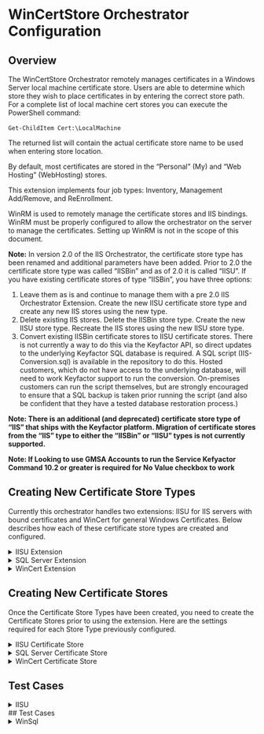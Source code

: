 # WinCertStore Orchestrator Configuration
## Overview

The WinCertStore Orchestrator remotely manages certificates in a Windows Server local machine certificate store.  Users are able to determine which store they wish to place certificates in by entering the correct store path.  For a complete list of local machine cert stores you can execute the PowerShell command:

	Get-ChildItem Cert:\LocalMachine

The returned list will contain the actual certificate store name to be used when entering store location.

By default, most certificates are stored in the “Personal” (My) and “Web Hosting” (WebHosting) stores.

This extension implements four job types:  Inventory, Management Add/Remove, and ReEnrollment.

WinRM is used to remotely manage the certificate stores and IIS bindings.  WinRM must be properly configured to allow the orchestrator on the server to manage the certificates.  Setting up WinRM is not in the scope of this document.

**Note:**
In version 2.0 of the IIS Orchestrator, the certificate store type has been renamed and additional parameters have been added. Prior to 2.0 the certificate store type was called “IISBin” and as of 2.0 it is called “IISU”. If you have existing certificate stores of type “IISBin”, you have three options:
1. Leave them as is and continue to manage them with a pre 2.0 IIS Orchestrator Extension. Create the new IISU certificate store type and create any new IIS stores using the new type.
1. Delete existing IIS stores. Delete the IISBin store type. Create the new IISU store type. Recreate the IIS stores using the new IISU store type.
1. Convert existing IISBin certificate stores to IISU certificate stores. There is not currently a way to do this via the Keyfactor API, so direct updates to the underlying Keyfactor SQL database is required. A SQL script (IIS-Conversion.sql) is available in the repository to do this. Hosted customers, which do not have access to the underlying database, will need to work Keyfactor support to run the conversion. On-premises customers can run the script themselves, but are strongly encouraged to ensure that a SQL backup is taken prior running the script (and also be confident that they have a tested database restoration process.)

**Note: There is an additional (and deprecated) certificate store type of “IIS” that ships with the Keyfactor platform. Migration of certificate stores from the “IIS” type to either the “IISBin” or “IISU” types is not currently supported.**

**Note: If Looking to use GMSA Accounts to run the Service Kefyactor Command 10.2 or greater is required for No Value checkbox to work**

## Creating New Certificate Store Types
Currently this orchestrator handles two extensions: IISU for IIS servers with bound certificates and WinCert for general Windows Certificates.
Below describes how each of these certificate store types are created and configured.
<details>
	<summary>IISU Extension</summary>

**In Keyfactor Command create a new Certificate Store Type as specified below:**

**Basic Settings:**

CONFIG ELEMENT | VALUE | DESCRIPTION
--|--|--
Name | IIS Bound Certificate | Display name for the store type (may be customized)
Short Name| IISU | Short display name for the store type
Custom Capability | IISU | Store type name orchestrator will register with. Check the box to allow entry of value
Supported Job Types | Inventory, Add, Remove, Reenrollment | Job types the extension supports
Needs Server | Checked | Determines if a target server name is required when creating store
Blueprint Allowed | Unchecked | Determines if store type may be included in an Orchestrator blueprint
Uses PowerShell | Unchecked | Determines if underlying implementation is PowerShell
Requires Store Password	| Unchecked | Determines if a store password is required when configuring an individual store.
Supports Entry Password	| Unchecked | Determines if an individual entry within a store can have a password.

![](images/IISUCertStoreBasic.png)

**Advanced Settings:**

CONFIG ELEMENT | VALUE | DESCRIPTION
--|--|--
Store Path Type	| Multiple Choice | Determines what restrictions are applied to the store path field when configuring a new store.
Store Path Value | My,WebHosting | Comma separated list of options configure multiple choice. This, combined with the hostname, will determine the location used for the certificate store management and inventory.
Supports Custom Alias | Forbidden | Determines if an individual entry within a store can have a custom Alias.
Private Keys | Required | This determines if Keyfactor can send the private key associated with a certificate to the store. Required because IIS certificates without private keys would be useless.
PFX Password Style | Default or Custom | "Default" - PFX password is randomly generated, "Custom" - PFX password may be specified when the enrollment job is created (Requires the *Allow Custom Password* application setting to be enabled.)

![](images/IISUCertStoreAdv.png)

**Custom Fields:**

Custom fields operate at the certificate store level and are used to control how the orchestrator connects to the remote
target server containing the certificate store to be managed

Name|Display Name|Type|Default Value / Options|Required|Description
---|---|---|---|---|---
WinRm Protocol|WinRm Protocol|Multiple Choice| https,http |Yes|Protocol that target server WinRM listener is using
WinRm Port|WinRm Port|String|5986|Yes| Port that target server WinRM listener is using. Typically 5985 for HTTP and 5986 for HTTPS
spnwithport|SPN With Port|Bool|false|No|Internally set the -IncludePortInSPN option when creating the remote PowerShell connection. Needed for some Kerberos configurations.
ServerUsername|Server Username|Secret||No|The username to log into the target server (This field is automatically created).   Check the No Value Checkbox when using GMSA Accounts.
ServerPassword|Server Password|Secret||No|The password that matches the username to log into the target server (This field is automatically created).  Check the No Value Checkbox when using GMSA Accounts.
ServerUseSsl|Use SSL|Bool|true|Yes|Determine whether the server uses SSL or not (This field is automatically created)

*Note that some of the Names in the first column above have spaces and some do not, it is important to configure the Name field exactly as above.*


![](images/IISUCustomFields.png)

**Entry Parameters:**

Entry parameters are inventoried and maintained for each entry within a certificate store.
They are typically used to support binding of a certificate to a resource.

Name|Display Name| Type|Default Value|Required When|Description
---|---|---|---|---|---
SiteName | IIS Site Name|String|Default Web Site|Adding, Removing, Reenrolling | IIS web site to bind certificate to
IPAddress | IP Address | String | * | Adding, Removing, Reenrolling | IP address to bind certificate to (use '*' for all IP addresses)
Port | Port | String | 443 || Adding, Removing, Reenrolling|IP port for bind certificate to
HostName | Host Name | String |||| Host name (host header) to bind certificate to, leave blank for all host names
SniFlag | SNI Support | Multiple Choice | 0 - No SNI||Type of SNI for binding<br>(Multiple choice configuration should be entered as "0 - No SNI,1 - SNI Enabled,2 - Non SNI Binding,3 - SNI Binding")
Protocol | Protocol | Multiple Choice | https| Adding, Removing, Reenrolling|Protocol to bind to (always "https").<br>(Multiple choice configuration should be "https") 
ProviderName | Crypto Provider Name | String ||| Name of the Windows cryptographic provider to use during reenrollment jobs when generating and storing the private keys. If not specified, defaults to 'Microsoft Strong Cryptographic Provider'. This value would typically be specified when leveraging a Hardware Security Module (HSM). The specified cryptographic provider must be available on the target server being managed. The list of installed cryptographic providers can be obtained by running 'certutil -csplist' on the target Server.
SAN | SAN | String || Reenrolling | Specifies Subject Alternative Name (SAN) to be used when performing reenrollment jobs. Certificate templates generally require a SAN that matches the subject of the certificate (per RFC 2818). Format is a list of <san_type>=<san_value> entries separated by ampersands. Examples: 'dns=www.mysite.com' for a single SAN or 'dns=www.mysite.com&dns=www.mysite2.com' for multiple SANs. Can be made optional if RFC 2818 is disabled on the CA.

None of the above entry parameters have the "Depends On" field set.

![](images/IISUEntryParams.png)

Click Save to save the Certificate Store Type.

</details>
<details>
	<summary>SQL Server Extension</summary>

**In Keyfactor Command create a new Certificate Store Type as specified below:**

**Basic Settings:**

CONFIG ELEMENT | VALUE | DESCRIPTION
--|--|--
Name | WinSql | Display name for the store type (may be customized)
Short Name| WinSql | Short display name for the store type
Custom Capability | Leave Unchecked | Store type name orchestrator will register with. Check the box to allow entry of value
Supported Job Types | Inventory, Add, Remove | Job types the extension supports
Needs Server | Checked | Determines if a target server name is required when creating store
Blueprint Allowed | Unchecked | Determines if store type may be included in an Orchestrator blueprint
Uses PowerShell | Unchecked | Determines if underlying implementation is PowerShell
Requires Store Password	| Unchecked | Determines if a store password is required when configuring an individual store.
Supports Entry Password	| Unchecked | Determines if an individual entry within a store can have a password.

![](images/SQLServerCertStoreBasic.png)

**Advanced Settings:**

CONFIG ELEMENT | VALUE | DESCRIPTION
--|--|--
Store Path Type	| Fixed | Fixed to a defined path.  SQL Server Supports the Personal or "My" store on the Local Machine.
Store Path Value | My | Fixed Value My on the Local Machine Store.
Supports Custom Alias | Forbidden | Determines if an individual entry within a store can have a custom Alias.
Private Keys | Required | This determines if Keyfactor can send the private key associated with a certificate to the store. Required because SQL Server certificates without private keys would be useless.
PFX Password Style | Default or Custom | "Default" - PFX password is randomly generated, "Custom" - PFX password may be specified when the enrollment job is created (Requires the *Allow Custom Password* application setting to be enabled.)

![](images/SQLServerCertStoreAdvanced.png)

**Custom Fields:**

Custom fields operate at the certificate store level and are used to control how the orchestrator connects to the remote
target server containing the certificate store to be managed

Name|Display Name|Type|Default Value / Options|Required|Description
---|---|---|---|---|---
WinRm Protocol|WinRm Protocol|Multiple Choice| https,http |Yes|Protocol that target server WinRM listener is using
WinRm Port|WinRm Port|String|5986|Yes| Port that target server WinRM listener is using. Typically 5985 for HTTP and 5986 for HTTPS
spnwithport|SPN With Port|Bool|false|No|Internally set the -IncludePortInSPN option when creating the remote PowerShell connection. Needed for some Kerberos configurations.
ServerUsername|Server Username|Secret||No|The username to log into the target server (This field is automatically created).   Check the No Value Checkbox when using GMSA Accounts.
ServerPassword|Server Password|Secret||No|The password that matches the username to log into the target server (This field is automatically created).  Check the No Value Checkbox when using GMSA Accounts.
ServerUseSsl|Use SSL|Bool|true|Yes|Determine whether the server uses SSL or not (This field is automatically created)
RestartService|Restart SQL Service After Cert Installed|Bool|False|Yes|If true, Orchestrator will restart the SQL Server Service after installing the certificate.


*Note that some of the Names in the first column above have spaces and some do not, it is important to configure the Name field exactly as above.*


![](images/SQLServerCustomFields.png)

**Entry Parameters:**

Entry parameters are inventoried and maintained for each entry within a certificate store.
They are typically used to support binding of a certificate to a resource.

Name|Display Name| Type|Default Value|Required When|Description
---|---|---|---|---|---
InstanceName | Instance Name|String||Not required | When enrolling leave blank or use MSSQLServer for the Default Instance, Instance Name for an Instance or MSSQLServer,Instance Name if enrolling to multiple instances plus the default instance.

![](images/SQLServerEntryParams.png)

Click Save to save the Certificate Store Type.

</details>
<details>
	<summary>WinCert Extension</summary>

**1. In Keyfactor Command create a new Certificate Store Type using the settings below**

**Basic Settings:**

CONFIG ELEMENT | VALUE | DESCRIPTION
--|--|--
Name | Windows Certificate | Display name for the store type (may be customized)
Short Name| WinCert | Short display name for the store type
Custom Capability | WinCert | Store type name orchestrator will register with. Check the box to allow entry of value
Supported Job Types | Inventory, Add, Remove, Reenrollment | Job types the extension supports
Needs Server | Checked | Determines if a target server name is required when creating store
Blueprint Allowed | Unchecked | Determines if store type may be included in an Orchestrator blueprint
Uses PowerShell | Unchecked | Determines if underlying implementation is PowerShell
Requires Store Password	| Unchecked | Determines if a store password is required when configuring an individual store.
Supports Entry Password	| Unchecked | Determines if an individual entry within a store can have a password.

![](images/WinCertBasic.png)

**Advanced Settings:**

CONFIG ELEMENT | VALUE | DESCRIPTION
--|--|--
Store Path Type	| Freeform | Allows users to type in a valid certificate store.
Supports Custom Alias | Forbidden | Determines if an individual entry within a store can have a custom Alias.
Private Keys | Required | This determines if Keyfactor can send the private key associated with a certificate to the store. Required because IIS certificates without private keys would be useless.
PFX Password Style | Default or Custom | "Default" - PFX password is randomly generated, "Custom" - PFX password may be specified when the enrollment job is created (Requires the *Allow Custom Password* application setting to be enabled.)

![](images/WinCertAdvanced.png)

**Custom Fields:**

Custom fields operate at the certificate store level and are used to control how the orchestrator connects to the remote target server containing the certificate store to be managed

Name|Display Name|Type|Default Value / Options|Required|Description
---|---|---|---|---|---
WinRm Protocol|WinRm Protocol|Multiple Choice| https,http |Yes|Protocol that target server WinRM listener is using
WinRm Port|WinRm Port|String|5986|Yes| Port that target server WinRM listener is using. Typically 5985 for HTTP and 5986 for HTTPS
spnwithport|SPN With Port|Bool|false|No|Internally set the -IncludePortInSPN option when creating the remote PowerShell connection. Needed for some Kerberos configurations.
ServerUsername|Server Username|Secret||No|The username to log into the target server (This field is automatically created)
ServerPassword|Server Password|Secret||No|The password that matches the username to log into the target server (This field is automatically created)
ServerUseSsl|Use SSL|Bool|True|Yes|Determine whether the server uses SSL or not (This field is automatically created)

*Note that some of the Names in the first column above have spaces and some do not, it is important to configure the Name field exactly as above.*

![](images/WinCertCustom.png)

**Entry Parameters:**

Entry parameters are inventoried and maintained for each entry within a certificate store.
They are typically used to support binding of a certificate to a resource.
For the WinCert store type they are used to control how reenrollment jobs are performed.

Name|Display Name| Type|Default Value|Required When|Description
---|---|---|---|---|---
ProviderName | Crypto Provider Name | String ||| Name of the Windows cryptographic provider to use during reenrollment jobs when generating and storing the private keys. If not specified, defaults to 'Microsoft Strong Cryptographic Provider'. This value would typically be specified when leveraging a Hardware Security Module (HSM). The specified cryptographic provider must be available on the target server being managed. The list of installed cryptographic providers can be obtained by running 'certutil -csplist' on the target Server.
SAN | SAN | String || Reenrolling | Specifies Subject Alternative Name (SAN) to be used when performing reenrollment jobs. Certificate templates generally require a SAN that matches the subject of the certificate (per RFC 2818). Format is a list of <san_type>=<san_value> entries separated by ampersands. Examples: 'dns=www.mysite.com' for a single SAN or 'dns=www.mysite.com&dns=www.mysite2.com' for multiple SANs. Can be made optional if RFC 2818 is disabled on the CA.

None of the above entry parameters have the "Depends On" field set.

![](images/WinCertEntryParams.png)

Click Save to save the Certificate Store Type.

</details>


## Creating New Certificate Stores
Once the Certificate Store Types have been created, you need to create the Certificate Stores prior to using the extension.
Here are the settings required for each Store Type previously configured.

<details>
<summary>IISU Certificate Store</summary>

In Keyfactor Command, navigate to Certificate Stores from the Locations Menu.  Click the Add button to create a new Certificate Store using the settings defined below.

#### STORE CONFIGURATION 
CONFIG ELEMENT	|DESCRIPTION
----------------|---------------
Category | Select IIS Bound Certificate or the customized certificate store display name from above.
Container | Optional container to associate certificate store with.
Client Machine | Hostname of the Windows Server containing the certificate store to be managed. If this value is 'localhost', a local PowerShell runspace executing in the context of the Orchestrator service account will be used to access the certificate store and perform IIS binding operations. If this value is a hostname, a WinRM session will be established using the credentials specified in the Server Username and Server Password fields.
Store Path | Windows certificate store to manage. Choose "My" for the Personal Store or "WebHosting" for the Web Hosting Store. 
Orchestrator | Select an approved orchestrator capable of managing IIS Bound Certificates (one that has declared the IISU capability)
WinRm Protocol | Protocol to use when establishing the WinRM session. (Listener on Client Machine must be configured for selected protocol.)
WinRm Port | Port WinRM listener is configured for (HTTPS default is 5986)
SPN with Port | Typically False. Needed in some Kerberos configurations.
Server Username | Account to use when establishing the WinRM session to the Client Machine. Account needs to be an administrator or have been granted rights to manage IIS configuration and manipulate the local machine certificate store. If no account is specified, the security context of the Orchestrator service account will be used.
Server Password | Password to use when establishing the WinRM session to the Client Machine
Use SSL | Ignored for this certificate store type. Transport encryption is determined by the WinRM Protocol Setting
Inventory Schedule | The interval that the system will use to report on what certificates are currently in the store. 

![](images/IISUAddCertStore.png)

Click Save to save the settings for this Certificate Store
</details>

<details>
<summary>SQL Server Certificate Store</summary>

In Keyfactor Command, navigate to Certificate Stores from the Locations Menu.  Click the Add button to create a new Certificate Store using the settings defined below.

#### STORE CONFIGURATION 
CONFIG ELEMENT	|DESCRIPTION
----------------|---------------
Category | Select SQL Server Bound Certificate or the customized certificate store display name from above.
Container | Optional container to associate certificate store with.
Client Machine | Hostname of the Windows Server containing the certificate store to be managed. If this value is a hostname, a WinRM session will be established using the credentials specified in the Server Username and Server Password fields.
Store Path | Windows certificate store to manage. Fixed to "My". 
Orchestrator | Select an approved orchestrator capable of managing SQL Server Bound Certificates.
WinRm Protocol | Protocol to use when establishing the WinRM session. (Listener on Client Machine must be configured for selected protocol.)
WinRm Port | Port WinRM listener is configured for (HTTPS default is 5986)
SPN with Port | Typically False. Needed in some Kerberos configurations.
Server Username | Account to use when establishing the WinRM session to the Client Machine. Account needs to be an administrator or have been granted rights to manage IIS configuration and manipulate the local machine certificate store. If no account is specified, the security context of the Orchestrator service account will be used.
Server Password | Password to use when establishing the WinRM session to the Client Machine
Restart SQL Service After Cert Installed | For each instance the certificate is tied to, the service for that instance will be restarted after the certificate is successfully installed.
Use SSL | Ignored for this certificate store type. Transport encryption is determined by the WinRM Protocol Setting
Inventory Schedule | The interval that the system will use to report on what certificates are currently in the store. 

![](images/SQLServerAddCertStore.png)

Click Save to save the settings for this Certificate Store
</details>
<details>
<summary>WinCert Certificate Store</summary>
In Keyfactor Command, navigate to Certificate Stores from the Locations Menu.  Click the Add button to create a new Certificate Store using the settings defined below.


#### STORE CONFIGURATION 
CONFIG ELEMENT	|DESCRIPTION
----------------|---------------
Category | Select Windows Certificate or the customized certificate store display name from above.
Container | Optional container to associate certificate store with.
Client Machine | Hostname of the Windows Server containing the certificate store to be managed. If this value is 'localhost', a local PowerShell runspace executing in the context of the Orchestrator service account will be used to access the certificate store. If this value is a hostname, a WinRM session will be established using the credentials specified in the Server Username and Server Password fields.
Store Path | Windows certificate store to manage. Store must exist in the Local Machine store on the target server. 
Orchestrator | Select an approved orchestrator capable of managing Windows Certificates (one that has declared the WinCert capability)
WinRm Protocol | Protocol to use when establishing the WinRM session. (Listener on Client Machine must be configured for selected protocol.)
WinRm Port | Port WinRM listener is configured for (HTTPS default is 5986)
SPN with Port | Typically False. Needed in some Kerberos configurations.
Server Username | Account to use when establishing the WinRM session to the Client Machine. Account needs to be an admin or have been granted rights to manipulate the local machine certificate store. If no account is specified, the security context of the Orchestrator service account will be used.
Server Password | Password to use when establishing the WinRM session to the Client Machine
Use SSL | Ignored for this certificate store type. Transport encryption is determined by the WinRM Protocol Setting
Inventory Schedule | The interval that the system will use to report on what certificates are currently in the store. 

![](images/WinCertAddCertStore.png)

</details>



## Test Cases
<details>
<summary>IISU</summary>

Case Number|Case Name|Enrollment Params|Expected Results|Passed|Screenshot
----|------------------------|------------------------------------|--------------|----------------|-------------------------
1	|New Cert Enrollment To New Binding With KFSecret Creds|**Site Name:** FirstSite<br/>**Port:** 443<br/>**IP Address:**`*`<br/>**Host Name:** www.firstsite.com<br/>**Sni Flag:** 0 - No SNI<br/>**Protocol:** https|New Binding Created with Enrollment Params specified creds pulled from KFSecret|True|![](images/TestCase1Results.gif)
2   |New Cert Enrollment To Existing Binding|**Site Name:** FirstSite<br/>**Port:** 443<br/>**IP Address:**`*`<br/>**Host Name:** www.firstsite.com<br/>**Sni Flag:** 0 - No SNI<br/>**Protocol:** https|Existing Binding From Case 1 Updated with New Cert|True|![](images/TestCase2Results.gif)
3   |New Cert Enrollment To Existing Binding Enable SNI |**Site Name:** FirstSite<br/>**Port:** 443<br/>**IP Address:**`*`<br/>**Host Name:** www.firstsite.com<br/>**Sni Flag:** 1 - SNI Enabled<br/>**Protocol:** https|Will Update Site In Case 2 to Have Sni Enabled|True|![](images/TestCase3Results.gif)
4   |New Cert Enrollment New IP Address|**Site Name:** FirstSite<br/>**Port:** 443<br/>**IP Address:**`192.168.58.162`<br/>**Host Name:** www.firstsite.com<br/>**Sni Flag:** 1 - SNI Enabled<br/>**Protocol:** https|New Binding Created With New IP and New SNI on Same Port|True|![](images/TestCase4Results.gif)
5   |New Cert Enrollment New Host Name|**Site Name:** FirstSite<br/>**Port:** 443<br/>**IP Address:**`192.168.58.162`<br/>**Host Name:** www.newhostname.com<br/>**Sni Flag:** 1 - SNI Enabled<br/>**Protocol:** https|New Binding Created With different host on Same Port and IP Address|True|![](images/TestCase5Results.gif)
6   |New Cert Enrollment Same Site New Port |**Site Name:** FirstSite<br/>**Port:** 4443<br/>**IP Address:**`192.168.58.162`<br/>**Host Name:** www.newhostname.com<br/>**Sni Flag:** 1 - SNI Enabled<br/>**Protocol:** https|New Binding on different port will be created with new cert enrolled|True|![](images/TestCase6Results.gif)
7   |Remove Cert and Binding From Test Case 6|**Site Name:** FirstSite<br/>**Port:** 4443<br/>**IP Address:**`192.168.58.162`<br/>**Host Name:** www.newhostname.com<br/>**Sni Flag:** 1 - SNI Enabled<br/>**Protocol:** https|Cert and Binding From Test Case 6 Removed|True|![](images/TestCase7Results.gif)
8   |Renew Same Cert on 2 Different Sites|`SITE 1`<br/>**Site Name:** FirstSite<br/>**Port:** 443<br/>**IP Address:**`*`<br/>**Host Name:** www.firstsite.com<br/>**Sni Flag:** 1 - SNI Enabled<br/>**Protocol:** https<br/>`SITE 2`<br/>**First Site**<br/>**Site Name:** SecondSite<br/>**Port:** 443<br/>**IP Address:**`*`<br/>**Host Name:** cstiis04.cstpki.int<br/>**Sni Flag:** 1 - SNI Enabled<br/>**Protocol:** https|Cert will be renewed on both sites because it has the same thumbprint|True|![](images/TestCase8Site1.gif)![](images/TestCase8Site2.gif)
9   |Renew Same Cert on Same Site Same Binding Settings Different Hostname|`BINDING 1`<br/>**Site Name:** FirstSite<br/>**Port:** 443<br/>**IP Address:**`*`<br/>**Host Name:** www.firstsitebinding1.com<br/>**Sni Flag:** 1 - SNI Enabled<br/>**Protocol:** https<br/>`BINDING 2`<br/>**Site Name:** FirstSite<br/>**Port:** 443<br/>**IP Address:**`*`<br/>**Host Name:** www.firstsitebinding2.com<br/>**Sni Flag:** 1 - SNI Enabled<br/>**Protocol:** https|Cert will be renewed on both bindings because it has the same thumbprint|True|![](images/TestCase9Binding1.gif)![](images/TestCase9Binding2.gif)
10  |Renew Single Cert on Same Site Same Binding Settings Different Hostname Different Certs|`BINDING 1`<br/>**Site Name:** FirstSite<br/>**Port:** 443<br/>**IP Address:**`*`<br/>**Host Name:** www.firstsitebinding1.com<br/>**Sni Flag:** 1 - SNI Enabled<br/>**Protocol:** https<br/>`BINDING 2`<br/>**Site Name:** FirstSite<br/>**Port:** 443<br/>**IP Address:**`*`<br/>**Host Name:** www.firstsitebinding2.com<br/>**Sni Flag:** 1 - SNI Enabled<br/>**Protocol:** https|Cert will be renewed on only one binding because the other binding does not match thumbprint|True|![](images/TestCase10Binding1.gif)![](images/TestCase10Binding2.gif)
11  |Renew Same Cert on Same Site Same Binding Settings Different IPs|`BINDING 1`<br/>**Site Name:** FirstSite<br/>**Port:** 443<br/>**IP Address:**`192.168.58.162`<br/>**Host Name:** www.firstsitebinding1.com<br/>**Sni Flag:** 1 - SNI Enabled<br/>**Protocol:** https<br/>`BINDING 2`<br/>**Site Name:** FirstSite<br/>**Port:** 443<br/>**IP Address:**`192.168.58.160`<br/>**Host Name:** www.firstsitebinding1.com<br/>**Sni Flag:** 1 - SNI Enabled<br/>**Protocol:** https|Cert will be renewed on both bindings because it has the same thumbprint|True|![](images/TestCase11Binding1.gif)![](images/TestCase11Binding2.gif)
12  |Renew Same Cert on Same Site Same Binding Settings Different Ports|`BINDING 1`<br/>**Site Name:** FirstSite<br/>**Port:** 443<br/>**IP Address:**`192.168.58.162`<br/>**Host Name:** www.firstsitebinding1.com<br/>**Sni Flag:** 1 - SNI Enabled<br/>**Protocol:** https<br/>`BINDING 2`<br/>**Site Name:** FirstSite<br/>**Port:** 543<br/>**IP Address:**`192.168.58.162`<br/>**Host Name:** www.firstsitebinding1.com<br/>**Sni Flag:** 1 - SNI Enabled<br/>**Protocol:** https|Cert will be renewed on both bindings because it has the same thumbprint|True|![](images/TestCase12Binding1.gif)![](images/TestCase12Binding2.gif)
13	|ReEnrollment to Fortanix HSM|**Subject Name:** cn=www.mysite.com<br/>**Port:** 433<br/>**IP Address:**`*`<br/>**Host Name:** mysite.command.local<br/>**Site Name:**Default Web Site<br/>**Sni Flag:** 0 - No SNI<br/>**Protocol:** https<br/>**Provider Name:** Fortanix KMS CNG Provider<br/>**SAN:** dns=www.mysite.com&dns=mynewsite.com|Cert will be generated with keys stored in Fortanix HSM and the cert will be bound to the supplied site.|true|![](images/ReEnrollment1a.png)![](images/ReEnrollment1b.png)
14	|New Cert Enrollment To New Binding With Pam Creds|**Site Name:** FirstSite<br/>**Port:** 443<br/>**IP Address:**`*`<br/>**Host Name:** www.firstsite.com<br/>**Sni Flag:** 0 - No SNI<br/>**Protocol:** https|New Binding Created with Enrollment Params specified creds pulled from Pam Provider|True|![](images/TestCase1Results.gif)
15	|New Cert Enrollment Default Site No HostName|**Site Name:** Default Web Site<br/>**Port:** 443<br/>**IP Address:**`*`<br/>**Host Name:**<br/>**Sni Flag:** 0 - No SNI<br/>**Protocol:** https|New Binding Installed with no HostName|True|![](images/TestCase15Results.gif)
	
</details>
## Test Cases
<details>
<summary>WinSql</summary>

Case Number|Case Name|Enrollment Params|Expected Results|Passed|Screenshot
----|------------------------|------------------------------------|--------------|----------------|-------------------------
1	|New Cert Enrollment To Default Instance Leave Blank|**Intance Name:** |Cert will be Installed to default Instance, Service will be restarted for default instance|True|![](images/SQLTestCase1.gif)
2	|New Cert Enrollment To Default Instance MSSQLServer|**Intance Name:** MSSQLServer|Cert will be Installed to default Instance, Service will be restarted for default instance|True|![](images/SQLTestCase2.gif)
3	|New Cert Enrollment To Instance1|**Intance Name:** Instance1|Cert will be Installed to Instance1, Service will be restarted for Instance1|True|![](images/SQLTestCase3.gif)
4	|New Cert Enrollment To Instance1 and Default Instance|**Intance Name:** MSSQLServer,Instance1|Cert will be Installed to Default Instance and Instance1, Service will be restarted for Default Instance and Instance1|True|![](images/SQLTestCase4.gif)
5	|Renew Cert Enrollment To Instance1 and Default Instance|**Intance Name:** MSSQLServer,Instance1|Cert will be Renewed/Installed to Default Instance and Instance1, Service will be restarted for Default Instance and Instance1|True|![](images/SQLTestCase5.gif)
6	|Remove Cert From Instance1 and Default Instance|**Intance Name:** |Cert from TC5 will be Removed From Default Instance and Instance1|True|![](images/SQLTestCase6.gif)
7	|Inventory Different Certs Different Instance|N/A|2 Certs will be inventoried and each tied to its Instance|True|![](images/SQLTestCase7.gif)
8	|Inventory Same Cert Different Instance|N/A|2 Certs will be inventoried the cert will have a comma separated list of Instances|True|![](images/SQLTestCase8.gif)
9	|Inventory Against Machine Without SQL Server|N/A|Will fail with error saying it can't find SQL Server|True|![](images/SQLTestCase9.gif)
	
</details>
